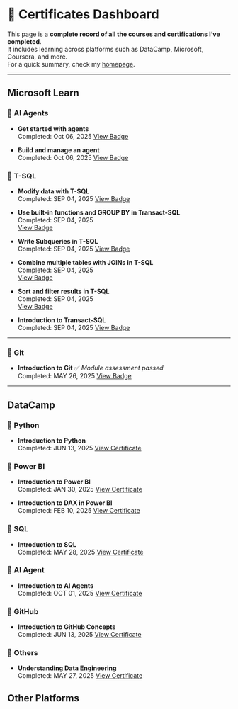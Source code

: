 # 📜 Certificates Dashboard

This page is a **complete record of all the courses and certifications I’ve completed**.  
It includes learning across platforms such as DataCamp, Microsoft, Coursera, and more.  
For a quick summary, check my [homepage](index.md).

---

## Microsoft Learn

### 🔹 AI Agents

- **Get started with agents**  
  Completed: Oct 06, 2025
  [View Badge](https://learn.microsoft.com/api/achievements/share/en-us/Crystal-3070/KCJLU3FB?sharingId=2F302E09746A9BD0)

- **Build and manage an agent**  
  Completed: Oct 06, 2025
  [View Badge](https://learn.microsoft.com/api/achievements/share/en-gb/Crystal-3070/B9TLW35D?sharingId=2F302E09746A9BD0)

### 🔹 T-SQL
- **Modify data with T-SQL**  
  Completed: SEP 04, 2025
  [View Badge](https://learn.microsoft.com/api/achievements/share/en-us/Crystal-3070/VJAXSJKM?sharingId=2F302E09746A9BD0)

- **Use built-in functions and GROUP BY in Transact-SQL**  
  Completed: SEP 04, 2025  
  [View Badge](https://learn.microsoft.com/api/achievements/share/en-us/Crystal-3070/8Z9GVZFW?sharingId=2F302E09746A9BD0)

- **Write Subqueries in T-SQL**  
  Completed: SEP 04, 2025 
  [View Badge](https://learn.microsoft.com/api/achievements/share/en-us/Crystal-3070/ZBYNJBV2?sharingId=2F302E09746A9BD0)

- **Combine multiple tables with JOINs in T-SQL**  
  Completed: SEP 04, 2025  
  [View Badge](https://learn.microsoft.com/api/achievements/share/en-us/Crystal-3070/9YLTAXGU?sharingId=2F302E09746A9BD0)

- **Sort and filter results in T-SQL**  
  Completed: SEP 04, 2025  
  [View Badge](https://learn.microsoft.com/api/achievements/share/en-us/Crystal-3070/8Z9GV79W?sharingId=2F302E09746A9BD0)

- **Introduction to Transact-SQL**  
  Completed: SEP 04, 2025
  [View Badge](https://learn.microsoft.com/api/achievements/share/en-us/Crystal-3070/URGS7YS3?sharingId=2F302E09746A9BD0)

---

### 🔹 Git
- **Introduction to Git** ✅ *Module assessment passed*  
  Completed: MAY 26, 2025
  [View Badge](https://learn.microsoft.com/api/achievements/share/en-us/Crystal-3070/BCH6LA8D?sharingId=2F302E09746A9BD0)

---

## DataCamp

### 🔹 Python

- **Introduction to Python**  
  Completed: JUN 13, 2025
  [View Certificate](https://www.datacamp.com/completed/statement-of-accomplishment/course/ddfac39325a8b06eeb762360fcf0d2929e4f1ebf)

### 🔹 Power BI

- **Introduction to Power BI**  
  Completed: JAN 30, 2025
  [View Certificate](https://www.datacamp.com/completed/statement-of-accomplishment/course/f49ca8d394d76c101892693c6762ea668b9403ee)
  
- **Introduction to DAX in Power BI**  
  Completed: FEB 10, 2025
  [View Certificate](https://www.datacamp.com/completed/statement-of-accomplishment/course/b75fcdd9d36dc840f66728ea326fb88e4928ffbb)

### 🔹 SQL

- **Introduction to SQL**  
  Completed: MAY 28, 2025
  [View Certificate](https://www.datacamp.com/completed/statement-of-accomplishment/course/c3ee00a62366c552b49a121c4cc684a0230e0abd)


### 🔹 AI Agent
- **Introduction to AI Agents**  
  Completed: OCT 01, 2025
  [View Certificate](https://www.datacamp.com/completed/statement-of-accomplishment/course/cb73ce7eb8e47644bad3416bb2f383e9efb5c19b)

### 🔹 GitHub

- **Introduction to GitHub Concepts**  
  Completed: JUN 13, 2025
  [View Certificate](https://www.datacamp.com/completed/statement-of-accomplishment/course/f2f712d27f5141c6192a4e490bebfbfaa18102ed)
  
### 🔹 Others

- **Understanding Data Engineering**  
  Completed: MAY 27, 2025
  [View Certificate](https://www.datacamp.com/completed/statement-of-accomplishment/course/1751df2f7f62a74725c1056188a9197213e08f2f)


## Other Platforms
 
